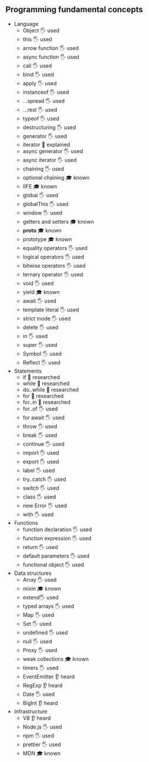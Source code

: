 ## Programming fundamental concepts

- Language
  - Object 🖐️ used
  - this 🖐️ used
  - arrow function 🖐️ used
  - async function 🖐️ used
  - call 🖐️ used
  - bind 🖐️ used
  - apply 🖐️ used
  - instanceof 🖐️ used
  - ...spread 🖐️ used
  - ...rest 🖐️ used
  - typeof 🖐️ used
  - destructuring 🖐️ used
  - generator 🖐️ used
  - iterator 🙋 explained
  - async generator 🖐️ used
  - async iterator 🖐️ used
  - chaining 🖐️ used
  - optional chaining 🎓 known
  - IIFE 🎓 known
  - global 🖐️ used
  - globalThis 🖐️ used
  - window 🖐️ used
  - getters and setters 🎓 known
  - __proto__ 🎓 known 
  - prototype 🎓 known
  - equality operators 🖐️ used
  - logical operators 🖐️ used
  - bitwise operators 🖐️ used
  - ternary operator 🖐️ used
  - void 🖐️ used
  - yield 🎓 known
  - await 🖐️ used
  - template literal 🖐️ used
  - strict mode 🖐️ used
  - delete 🖐️ used
  - in 🖐️ used
  - super 🖐️ used
  - Symbol 🖐️ used
  - Reflect 🖐️ used
- Statements
  - if 🔬 researched
  - while 🔬 researched
  - do..while 🔬 researched
  - for 🔬 researched
  - for..in 🔬 researched
  - for..of 🖐️ used 
  - for await 🖐️ used
  - throw 🖐️ used
  - break 🖐️ used
  - continue 🖐️ used
  - import 🖐️ used
  - export 🖐️ used
  - label 🖐️ used
  - try..catch 🖐️ used
  - switch 🖐️ used
  - class 🖐️ used
  - new Error 🖐️ used
  - with 🖐️ used
- Functions
  - function declaration 🖐️ used
  - function expression 🖐️ used
  - return 🖐️ used
  - default parameters 🖐️ used
  - functional object 🖐️ used
- Data structures
  - Array 🖐️ used
  - mixin 🎓 known
  - extend🖐️ used
  - typed arrays 🖐️ used
  - Map 🖐️ used
  - Set 🖐️ used
  - undefined 🖐️ used
  - null 🖐️ used
  - Proxy 🖐️ used
  - weak collections 🎓 known
  - timers 🖐️ used
  - EventEmitter 👂 heard
  - RegExp 👂 heard
  - Date 🖐️ used
  - BigInt 👂 heard
- Infrastructure
  - V8 👂 heard
  - Node.js 🖐️ used
  - npm 🖐️ used 
  - prettier 🖐️ used
  - MDN 🎓 known
